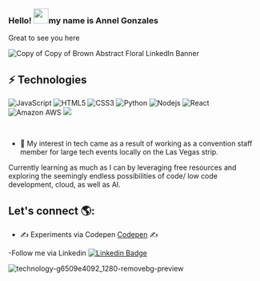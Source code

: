 ### Hello! <img src="https://raw.githubusercontent.com/MartinHeinz/MartinHeinz/master/wave.gif" width="30px">my name is Annel Gonzales
 Great to see you here

 
 

![Copy of Copy of Brown Abstract Floral LinkedIn Banner](https://user-images.githubusercontent.com/96323677/184256731-f65f2a2c-5a68-46b7-89f4-881b397bb0b9.png)



## ⚡ Technologies

![JavaScript](https://img.shields.io/badge/-JavaScript-black?style=flat-square&logo=javascript)
![HTML5](https://img.shields.io/badge/-HTML5-E34F26?style=flat-square&logo=html5&logoColor=white)
![CSS3](https://img.shields.io/badge/-CSS3-1572B6?style=flat-square&logo=css3)
![Python](https://img.shields.io/badge/-Python-black?style=flat-square&logo=Python)
![Nodejs](https://img.shields.io/badge/-Nodejs-black?style=flat-square&logo=Node.js)
![React](https://img.shields.io/badge/-React-black?style=flat-square&logo=react)
![Amazon AWS](https://img.shields.io/badge/Amazon%20AWS-232F3E?style=flat-square&logo=amazon-aws)
<img src="{https://img.shields.io/badge/Netlify-00C7B7?style=for-the-badge&logo=netlify&logoColor=white}"/>

 <br>



- 👀 My interest in tech came as a result of working as a convention staff member for large tech events locally on the Las Vegas strip.

Currently learning as much as I can by leveraging free resources and exploring the seemingly endless possibilities of code/ low code development, cloud, as well as AI.   


  
  
 

  
  ## Let's connect 🌎:
  
  - ✍️ Experiments via Codepen <a href="https://codepen.io/Annel702">Codepen</a> ✍️


  -Follow me via Linkedin [![Linkedin Badge](https://img.shields.io/badge/-Annel-blue?style=flat-square&logo=Linkedin&logoColor=white&link=https://www.linkedin.com/in/Annel702/)](https://www.linkedin.com/in/Annel702/)


 ![technology-g6509e4092_1280-removebg-preview](https://user-images.githubusercontent.com/96323677/161875811-875230d7-ce09-431d-b547-95aa19d53f1a.png)

<!---
Annel702/Annel702 is a ✨ special ✨ repository because its `README.md` (this file) appears on your GitHub profile.
You can click the Preview link to take a look at your changes.
--->
